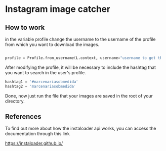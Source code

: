 # Instagram image catcher

## How to work

in the variable profile change the username to the username of the profile from which you want to download the images.
``` python

profile = Profile.from_username(L.context, username="username to get the images")

```

After modifying the profile, it will be necessary to include the hashtag that you want to search in the user's profile.

```python
hashtag1 = '#marcenariasobmedida'
hashtag2 = 'marcenariasobmedida'
```

Done, now just run the file that your images are saved in the root of your directory.

## References
To find out more about how the instaloader api works, you can access the documentation through this link

https://instaloader.github.io/